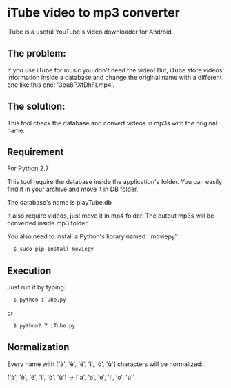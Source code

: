 # iTube video to mp3 converter
iTube is a useful YouTube's video downloader for Android.

## The problem:
If you use iTube for music you don't need the video! But, iTube store videos' information inside a database and change the original name with a different one like this one: '3ou8PXfDhFI.mp4'.

## The solution:
This tool check the database and convert videos in mp3s with the original name.

## Requirement
For Python 2.7

This tool require the database inside the application's folder. You can easily find it in your archive and move it in DB folder.

The database's name is playTube.db

It also require videos, just move it in mp4 folder. The output mp3s will be converted inside mp3 folder.

You also need to install a Python's library named: 'moviepy'
```bash
  $ sudo pip install moviepy
```
## Execution
Just run it by typing:

```bash
  $ python iTube.py
```
or
```bash
  $ python2.7 iTube.py
```
## Normalization
Every name with ['à', 'è', 'é', 'ì', 'ò', 'ù'] characters will be normalized:

['à', 'è', 'é', 'ì', 'ò', 'ù'] -> ['a', 'e', 'e', 'i', 'o', 'u']
